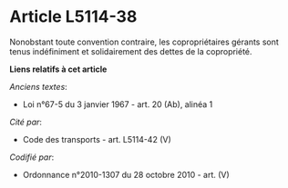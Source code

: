 # Article L5114-38

Nonobstant toute convention contraire, les copropriétaires gérants sont tenus indéfiniment et solidairement des dettes de la
copropriété.

**Liens relatifs à cet article**

_Anciens textes_:

  - Loi n°67-5 du 3 janvier 1967 - art. 20 (Ab), alinéa 1

_Cité par_:

  - Code des transports - art. L5114-42 (V)

_Codifié par_:

  - Ordonnance n°2010-1307 du 28 octobre 2010 - art. (V)
